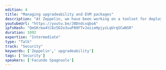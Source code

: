 ```yaml
---
edition: 4
title: "Managing upgradeability and EVM packages"
description: "At Zeppelin, we have been working on a toolset for deploying and managing upgradeable smart contracts and on-chain libraries, we have had the opportunity to collaborate with other teams to gather better understanding on their needs. We have also onboarded several projects to share their code on-chain via a common package registry. We are building an open source tool that offers the best possible developer experience for securely managing smart contract applications. In this talk we will revisit the importance of upgradeability in smart contracts security, present the lessons learned from this semester of usage, and share the work we have been doing as a result."
youtubeUrl: "https://youtu.be/J0DndcxqboA"
ipfsHash: "QmSKrma4tC8z5D2o3uuP89FTvJoiieHpjyzLqUrqSCwNSR"
duration: 1092
expertise: "Intermediate"
type: "Talk"
track: "Security"
keywords: ['Zeppelin',' upgradeability']
tags: ['Security']
speakers: ['Facundo Spagnuolo']
---
```

